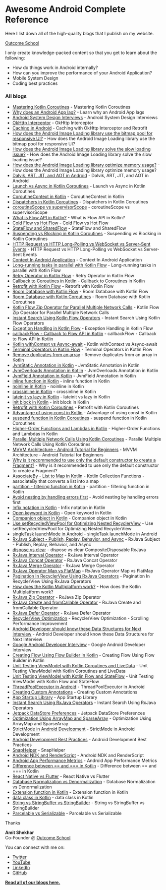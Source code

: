 # Awesome Android Complete Reference

Here I list down all of the high-quality blogs that I publish on my website. 

[Outcome School](https://outcomeschool.com)

I only create knowledge-packed content so that you get to learn about the following:
- How do things work in Android internally?
- How can you improve the performance of your Android Application?
- Mobile System Design
- Coding best practices

### All blogs

- [Mastering Kotlin Coroutines](https://outcomeschool.com/blog/kotlin-coroutines) - Mastering Kotlin Coroutines
- [Why does an Android App lag?](https://outcomeschool.com/blog/android-app-lag) - Learn why an Android App lags
- [Android System Design Interviews](https://outcomeschool.com/blog/android-system-design-interviews) - Android System Design Interviews
- [OkHttp Interceptor](https://outcomeschool.com/blog/okhttp-interceptor) - OkHttp Interceptor
- [Caching in Android](https://outcomeschool.com/blog/caching-with-okhttp-interceptor-and-retrofit) - Caching with OkHttp Interceptor and Retrofit
- [How does the Android Image Loading library use the bitmap pool for responsive UI?](https://outcomeschool.com/blog/android-image-loading-library-use-bitmap-pool-for-responsive-ui) - How does the Android Image Loading library use the bitmap pool for responsive UI?
- [How does the Android Image Loading library solve the slow loading issue?](https://outcomeschool.com/blog/android-image-loading-library-solve-the-slow-loading-issue) - How does the Android Image Loading library solve the slow loading issue?
- [How does the Android Image Loading library optimize memory usage?](https://outcomeschool.com/blog/android-image-loading-library-optimize-memory-usage) - How does the Android Image Loading library optimize memory usage?
- [Dalvik, ART, JIT, and AOT in Android](https://outcomeschool.com/blog/dalvik-art-jit-aot) - Dalvik, ART, JIT, and AOT in Android
- [Launch vs Async in Kotlin Coroutines](https://outcomeschool.com/blog/launch-vs-async-in-kotlin-coroutines) - Launch vs Async in Kotlin Coroutines
- [CoroutineContext in Kotlin](https://outcomeschool.com/blog/coroutinecontext-in-kotlin) - CoroutineContext in Kotlin
- [Dispatchers in Kotlin Coroutines](https://outcomeschool.com/blog/dispatchers-in-kotlin-coroutines) - Dispatchers in Kotlin Coroutines
- [coroutineScope vs supervisorScope](https://outcomeschool.com/blog/coroutinescope-vs-supervisorscope) - coroutineScope vs supervisorScope
- [What is Flow API in Kotlin?](https://outcomeschool.com/blog/flow-api-in-kotlin) - What is Flow API in Kotlin?
- [Cold Flow vs Hot Flow](https://outcomeschool.com/blog/cold-flow-vs-hot-flow) - Cold Flow vs Hot Flow
- [StateFlow and SharedFlow](https://outcomeschool.com/blog/stateflow-and-sharedflow) - StateFlow and SharedFlow
- [Suspending vs Blocking in Kotlin Coroutines](https://www.youtube.com/watch?v=V2lL_aJp17I) - Suspending vs Blocking in Kotlin Coroutines
- [HTTP Request vs HTTP Long-Polling vs WebSocket vs Server-Sent Events](https://outcomeschool.com/blog/http-request-long-polling-websocket-sse) - HTTP Request vs HTTP Long-Polling vs WebSocket vs Server-Sent Events
- [Context In Android Application](https://outcomeschool.com/blog/context-in-android-application) - Context In Android Application
- [Long-running tasks in parallel with Kotlin Flow](https://outcomeschool.com/blog/long-running-tasks-in-parallel-with-kotlin-flow) - Long-running tasks in parallel with Kotlin Flow
- [Retry Operator in Kotlin Flow](https://outcomeschool.com/blog/retry-operator-in-kotlin-flow) - Retry Operator in Kotlin Flow
- [Callback to Coroutines in Kotlin](https://outcomeschool.com/blog/callback-to-coroutines-in-kotlin) - Callback to Coroutines in Kotlin
- [Retrofit with Kotlin Flow](https://outcomeschool.com/blog/retrofit-with-kotlin-flow) - Retrofit with Kotlin Flow
- [Room Database with Kotlin Flow](https://outcomeschool.com/blog/room-database-with-kotlin-flow) - Room Database with Kotlin Flow
- [Room Database with Kotlin Coroutines](https://outcomeschool.com/blog/room-database-with-kotlin-coroutines) - Room Database with Kotlin Coroutines
- [Kotlin Flow Zip Operator for Parallel Multiple Network Calls](https://outcomeschool.com/blog/kotlin-flow-zip-operator-parallel-multiple-network-calls) - Kotlin Flow Zip Operator for Parallel Multiple Network Calls
- [Instant Search Using Kotlin Flow Operators](https://outcomeschool.com/blog/instant-search-using-kotlin-flow-operators) - Instant Search Using Kotlin Flow Operators
- [Exception Handling in Kotlin Flow](https://outcomeschool.com/blog/exception-handling-in-kotlin-flow) - Exception Handling in Kotlin Flow
- [callbackFlow - Callback to Flow API in Kotlin](https://outcomeschool.com/blog/callback-to-flow-api-in-kotlin) - callbackFlow - Callback to Flow API in Kotlin
- [Kotlin withContext vs Async-await](https://outcomeschool.com/blog/kotlin-withcontext-vs-async-await) - Kotlin withContext vs Async-await
- [Terminal Operators in Kotlin Flow](https://outcomeschool.com/blog/terminal-operators-in-kotlin-flow) - Terminal Operators in Kotlin Flow
- [Remove duplicates from an array](https://outcomeschool.com/blog/remove-duplicates-from-an-array-in-kotlin) - Remove duplicates from an array in Kotlin
- [JvmStatic Annotation in Kotlin](https://outcomeschool.com/blog/jvmstatic-annotation-in-kotlin) - JvmStatic Annotation in Kotlin
- [JvmOverloads Annotation in Kotlin](https://outcomeschool.com/blog/jvmoverloads-annotation-in-kotlin) - JvmOverloads Annotation in Kotlin
- [JvmField Annotation in Kotlin](https://outcomeschool.com/blog/jvmfield-annotation-in-kotlin) - JvmField Annotation in Kotlin
- [inline function in Kotlin](https://outcomeschool.com/blog/inline-function-in-kotlin) - inline function in Kotlin
- [noinline in Kotlin](https://outcomeschool.com/blog/noinline-in-kotlin) - noinline in Kotlin
- [crossinline in Kotlin](https://outcomeschool.com/blog/crossinline-in-kotlin) - crossinline in Kotlin
- [lateinit vs lazy in Kotlin](https://outcomeschool.com/blog/lateinit-vs-lazy-in-kotlin) - lateinit vs lazy in Kotlin
- [init block in Kotlin](https://outcomeschool.com/blog/init-block-in-kotlin) - init block in Kotlin
- [Retrofit with Kotlin Coroutines](https://outcomeschool.com/blog/retrofit-with-kotlin-coroutines) - Retrofit with Kotlin Coroutines
- [Advantage of using const in Kotlin](https://outcomeschool.com/blog/const-in-kotlin) - Advantage of using const in Kotlin
- [suspend function in Kotlin Coroutines](https://outcomeschool.com/blog/suspend-function-in-kotlin-coroutines) - suspend function in Kotlin Coroutines
- [Higher-Order Functions and Lambdas in Kotlin](https://outcomeschool.com/blog/higher-order-functions-and-lambdas-in-kotlin) - Higher-Order Functions and Lambdas in Kotlin
- [Parallel Multiple Network Calls Using Kotlin Coroutines](https://outcomeschool.com/blog/parallel-multiple-network-calls-using-kotlin-coroutines) - Parallel Multiple Network Calls Using Kotlin Coroutines
- [MVVM Architecture - Android Tutorial for Beginners](https://outcomeschool.com/blog/mvvm-architecture-android) - MVVM Architecture - Android Tutorial for Beginners
- [Why is it recommended to use only the default constructor to create a Fragment?](https://outcomeschool.com/blog/default-constructor-to-create-a-fragment) - Why is it recommended to use only the default constructor to create a Fragment? 
- [AssociateBy - List to Map in Kotlin](https://outcomeschool.com/blog/associateby-list-to-map-in-kotlin) - Kotlin Collection Functions - associateBy that converts a list into a map
- [partition - filtering function in Kotlin](https://outcomeschool.com/blog/partition-filtering-function-in-kotlin) - partition - filtering function in Kotlin
- [Avoid nesting by handling errors first](https://outcomeschool.com/blog/avoid-nesting-by-handling-errors-first) - Avoid nesting by handling errors first
- [Infix notation in Kotlin](https://outcomeschool.com/blog/infix-notation-in-kotlin) - Infix notation in Kotlin
- [Open keyword in Kotlin](https://outcomeschool.com/blog/open-keyword-in-kotlin) - Open keyword in Kotlin
- [Companion object in Kotlin](https://outcomeschool.com/blog/companion-object-in-kotlin) - Companion object in Kotlin
- [Use setRecycledViewPool for Optimizing Nested RecyclerView](https://outcomeschool.com/blog/setrecycledviewpool-for-optimizing-nested-recyclerview) - Use setRecycledViewPool for Optimizing Nested RecyclerView
- [singleTask launchMode in Android](https://outcomeschool.com/blog/singletask-launchmode-in-android) - singleTask launchMode in Android
- [RxJava Subject - Publish, Replay, Behavior, and Async](https://outcomeschool.com/blog/rxjava-subject-publish-replay-behavior-async) - RxJava Subject - Publish, Replay, Behavior, and Async
- [dispose vs clear](https://outcomeschool.com/blog/dispose-vs-clear-compositedisposable-rxjava) - dispose vs clear CompositeDisposable RxJava
- [RxJava Interval Operator](https://outcomeschool.com/blog/rxjava-interval-operator) - RxJava Interval Operator
- [RxJava Concat Operator](https://outcomeschool.com/blog/rxjava-concat-operator) - RxJava Concat Operator
- [RxJava Merge Operator](https://outcomeschool.com/blog/rxjava-merge-operator) - RxJava Merge Operator
- [RxJava Operator Map vs FlatMap](https://outcomeschool.com/blog/rxjava-map-vs-flatmap) - RxJava Operator Map vs FlatMap
- [Pagination In RecyclerView Using RxJava Operators](https://outcomeschool.com/blog/pagination-in-recyclerview-using-rxjava-operators) - Pagination In RecyclerView Using RxJava Operators
- [How does the Kotlin Multiplatform work?](https://outcomeschool.com/blog/how-does-the-kotlin-multiplatform-work) - How does the Kotlin Multiplatform work?
- [RxJava Zip Operator](https://outcomeschool.com/blog/rxjava-zip-operator) - RxJava Zip Operator
- [RxJava Create and fromCallable Operator](https://outcomeschool.com/blog/rxjava-create-and-fromcallable-operator) - RxJava Create and fromCallable Operator
- [RxJava Defer Operator](https://outcomeschool.com/blog/rxjava-defer-operator) - RxJava Defer Operator
- [RecyclerView Optimization](https://outcomeschool.com/blog/recyclerview-optimization) - RecyclerView Optimization - Scrolling Performance Improvement
- [Android Developer should know these Data Structures for Next Interview](https://outcomeschool.com/blog/android-developer-should-know-these-data-structures-for-next-interview) - Android Developer should know these Data Structures for Next Interview
- [Google Android Developer Interview](https://outcomeschool.com/blog/google-android-developer-interview) - Google Android Developer Interview
- [Creating Flow Using Flow Builder in Kotlin](https://outcomeschool.com/blog/creating-flow-using-flow-builder-in-kotlin) - Creating Flow Using Flow Builder in Kotlin
- [Unit Testing ViewModel with Kotlin Coroutines and LiveData](https://outcomeschool.com/blog/unit-testing-viewmodel-with-kotlin-coroutines-and-livedata) - Unit Testing ViewModel with Kotlin Coroutines and LiveData
- [Unit Testing ViewModel with Kotlin Flow and StateFlow](https://outcomeschool.com/blog/unit-testing-viewmodel-with-kotlin-flow-and-stateflow) - Unit Testing ViewModel with Kotlin Flow and StateFlow
- [ThreadPoolExecutor in Android](https://outcomeschool.com/blog/threadpoolexecutor-in-android) - ThreadPoolExecutor in Android
- [Creating Custom Annotations](https://outcomeschool.com/blog/creating-custom-annotations) - Creating Custom Annotations
- [App Startup Library](https://outcomeschool.com/blog/app-startup-library) - App Startup Library
- [Instant Search Using RxJava Operators](https://outcomeschool.com/blog/instant-search-using-rxjava-operators) - Instant Search Using RxJava Operators
- [Jetpack DataStore Preferences](https://outcomeschool.com/blog/jetpack-datastore-preferences) - Jetpack DataStore Preferences
- [Optimization Using ArrayMap and SparseArray](https://outcomeschool.com/blog/optimization-using-arraymap-and-sparsearray) - Optimization Using ArrayMap and SparseArray
- [StrictMode in Android Development](https://outcomeschool.com/blog/strictmode-in-android-development) - StrictMode in Android Development
- [Android Development Best Practices](https://outcomeschool.com/blog/android-development-best-practices) - Android Development Best Practices
- [SnapHelper](https://outcomeschool.com/blog/snaphelper) - SnapHelper
- [Android NDK and RenderScript](https://outcomeschool.com/blog/ndk-and-renderscript) - Android NDK and RenderScript
- [Android App Performance Metrics](https://outcomeschool.com/blog/android-app-performance-metrics) - Android App Performance Metrics
- [Difference between == and === in Kotlin](https://outcomeschool.com/blog/structural-and-referential-equality-in-kotlin) - Difference between == and === in Kotlin
- [React Native vs Flutter](https://outcomeschool.com/blog/react-native-vs-flutter) - React Native vs Flutter
- [Database Normalization vs Denormalization](https://outcomeschool.com/blog/database-normalization-vs-denormalization) - Database Normalization vs Denormalization
- [Extension function in Kotlin](https://outcomeschool.com/blog/extension-function-in-kotlin) - Extension function in Kotlin
- [data class in Kotlin](https://outcomeschool.com/blog/data-class-in-kotlin) - data class in Kotlin
- [String vs StringBuffer vs StringBuilder](https://outcomeschool.com/blog/string-vs-stringbuffer-vs-stringbuilder) - String vs StringBuffer vs StringBuilder
- [Parcelable vs Serializable](https://outcomeschool.com/blog/parcelable-vs-serializable) - Parcelable vs Serializable


Thanks

**Amit Shekhar**\
Co-Founder @ [Outcome School](https://outcomeschool.com)

You can connect with me on:

- [Twitter](https://twitter.com/amitiitbhu)
- [YouTube](https://www.youtube.com/@amitshekhar)
- [LinkedIn](https://www.linkedin.com/in/amit-shekhar-iitbhu)
- [GitHub](https://github.com/amitshekhariitbhu)

[**Read all of our blogs here.**](https://outcomeschool.com/blog)
